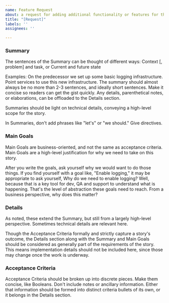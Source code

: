 ```yaml
---
name: Feature Request
about: a request for adding additional functionality or features for the ci cd service
title: "[Request]"
labels: ''
assignees: ''

---
```


### Summary

The sentences of the Summary can be thought of different ways:
Context [, problem] and task, or
Current and future state

Examples:
On the predecessor we set up some basic logging infrastructure. Point services to use this new infrastructure.
The summary should almost always be no more than 2-3 sentences, and ideally short sentences. Make it concise so readers can get the gist quickly. Any details, parenthetical notes, or elaborations, can be offloaded to the Details section.

Summaries should be light on technical details, conveying a high-level scope for the story.

In Summaries, don't add phrases like "let's" or "we should." Give directives.

### Main Goals

Main Goals are business-oriented, and not the same as acceptance criteria. Main Goals are a high-level justification for why we need to take on this story.

After you write the goals, ask yourself why we would want to do those things. If you find yourself with a goal like, "Enable logging," it may be appropriate to ask yourself, Why do we need to enable logging? Well, because that is a key tool for dev, QA and support to understand what is happening. That's the level of abstraction these goals need to reach. From a business perspective, why does this matter?

### Details

As noted, these extend the Summary, but still from a largely high-level perspective. Sometimes technical details are relevant here.

Though the Acceptance Criteria formally and strictly capture a story's outcome, the Details section along with the Summary and Main Goals should be considered as generally part of the requirements of the story. This means implementation details should not be included here, since those may change once the work is underway.

### Acceptance Criteria

Acceptance Criteria should be broken up into discrete pieces. Make them concise, like Booleans. Don't include notes or ancillary information. Either that information should be formed into distinct criteria bullets of its own, or it belongs in the Details section.
